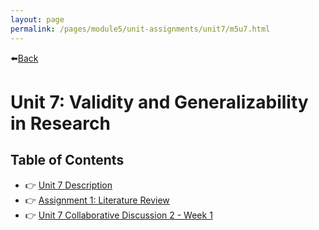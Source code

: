 ```yaml
---
layout: page
permalink: /pages/module5/unit-assignments/unit7/m5u7.html
---
```


⬅️[Back](/pages/module5.html)

# Unit 7: Validity and Generalizability in Research

## Table of Contents

- 👉 [Unit 7 Description](/pages/module5/unit-assignments/unit7/m5u7-description.html)
- 👉 [Assignment 1: Literature Review](/pages/module5/assignment1/m5a1.html)
- 👉 [Unit 7 Collaborative Discussion 2 - Week 1](/pages/module5/unit-assignments/unit7/m5u7-collab-wk1.html)
